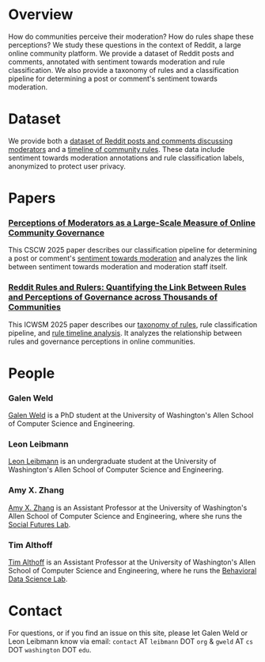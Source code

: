 # Overview

How do communities perceive their moderation? How do rules shape these perceptions? We study these questions in the context of Reddit, a large online community platform. We provide a dataset of Reddit posts and comments, annotated with sentiment towards moderation and rule classification. We also provide a taxonomy of rules and a classification pipeline for determining a post or comment's sentiment towards moderation.

# Dataset

We provide both a [dataset of Reddit posts and comments discussing moderators](https://behavioral-data.github.io/moderator_discourse_public/) and a [timeline of community rules](rule_data.md). These data include sentiment towards moderation annotations and rule classification labels, anonymized to protect user privacy.

# Papers

### [Perceptions of Moderators as a Large-Scale Measure of Online Community Governance](https://arxiv.org/pdf/2401.16610)

This CSCW 2025 paper describes our classification pipeline for determining a post or comment's [sentiment towards moderation](https://behavioral-data.github.io/moderator_discourse_public/) and analyzes the link between sentiment towards moderation and moderation staff itself.

### [Reddit Rules and Rulers: Quantifying the Link Between Rules and Perceptions of Governance across Thousands of Communities](https://ojs.aaai.org/index.php/ICWSM/article/view/35863)

This ICWSM 2025 paper describes our [taxonomy of rules](rule_data.md), rule classification pipeline, and [rule timeline analysis](rule_data.md). It analyzes the relationship between rules and governance perceptions in online communities.

# People

### Galen Weld

[Galen Weld](https://galenweld.com/) is a PhD student at the University of Washington's Allen School of Computer Science and Engineering.

### Leon Leibmann

[Leon Leibmann](https://leibmann.org) is an undergraduate student at the University of Washington's Allen School of Computer Science and Engineering.

### Amy X. Zhang

[Amy X. Zhang](https://homes.cs.washington.edu/~axz/) is an Assistant Professor at the University of Washington's Allen School of Computer Science and Engineering, where she runs the [Social Futures Lab](https://social.cs.washington.edu/).

### Tim Althoff

[Tim Althoff](http://timalthoff.de/) is an Assistant Professor at the University of Washington's Allen School of Computer Science and Engineering, where he runs the [Behavioral Data Science Lab](http://bdata.uw.edu/).

# Contact

For questions, or if you find an issue on this site, please let Galen Weld or Leon Leibmann know via email: `contact` AT `leibmann` DOT `org` & `gweld` AT `cs` DOT `washington` DOT `edu`.
